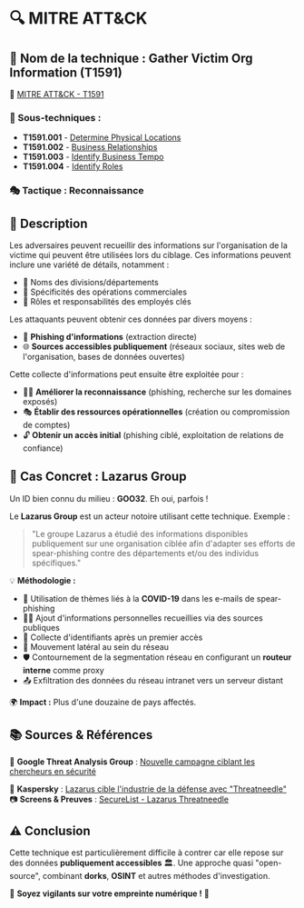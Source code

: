 # 🔍 MITRE ATT&CK

## 🎯 Nom de la technique : Gather Victim Org Information (T1591)
🔗 [MITRE ATT&CK - T1591](https://attack.mitre.org/techniques/T1591/)

### 📌 Sous-techniques :
- **T1591.001** - [Determine Physical Locations](https://attack.mitre.org/techniques/T1591/001/)
- **T1591.002** - [Business Relationships](https://attack.mitre.org/techniques/T1591/002/)
- **T1591.003** - [Identify Business Tempo](https://attack.mitre.org/techniques/T1591/003/)
- **T1591.004** - [Identify Roles](https://attack.mitre.org/techniques/T1591/004/)

### 🎭 Tactique : Reconnaissance

## 📝 Description

Les adversaires peuvent recueillir des informations sur l'organisation de la victime qui peuvent être utilisées lors du ciblage. Ces informations peuvent inclure une variété de détails, notamment :
- 📌 Noms des divisions/départements
- 📌 Spécificités des opérations commerciales
- 📌 Rôles et responsabilités des employés clés

Les attaquants peuvent obtenir ces données par divers moyens :
- 🎣 **Phishing d'informations** (extraction directe)
- 🌐 **Sources accessibles publiquement** (réseaux sociaux, sites web de l'organisation, bases de données ouvertes)

Cette collecte d'informations peut ensuite être exploitée pour :
- 🕵️‍♂️ **Améliorer la reconnaissance** (phishing, recherche sur les domaines exposés)
- 🎭 **Établir des ressources opérationnelles** (création ou compromission de comptes)
- 🔓 **Obtenir un accès initial** (phishing ciblé, exploitation de relations de confiance)

## 🚨 Cas Concret : Lazarus Group

Un ID bien connu du milieu : **GOO32**. Eh oui, parfois !

Le **Lazarus Group** est un acteur notoire utilisant cette technique. Exemple :
> "Le groupe Lazarus a étudié des informations disponibles publiquement sur une organisation ciblée afin d'adapter ses efforts de spear-phishing contre des départements et/ou des individus spécifiques."

💡 **Méthodologie :**
- 🎯 Utilisation de thèmes liés à la **COVID-19** dans les e-mails de spear-phishing
- 🕵️‍♂️ Ajout d'informations personnelles recueillies via des sources publiques
- 🔑 Collecte d'identifiants après un premier accès
- 🔄 Mouvement latéral au sein du réseau
- 🛡️ Contournement de la segmentation réseau en configurant un **routeur interne** comme proxy
- 📤 Exfiltration des données du réseau intranet vers un serveur distant

🌍 **Impact :** Plus d'une douzaine de pays affectés.

## 📚 Sources & Références

📰 **Google Threat Analysis Group** : [Nouvelle campagne ciblant les chercheurs en sécurité](https://blog.google/threat-analysis-group/new-campaign-targeting-security-researchers/)

📄 **Kaspersky** : [Lazarus cible l'industrie de la défense avec "Threatneedle"](https://ics-cert.kaspersky.com/media/Kaspersky-ICS-CERT-Lazarus-targets-defense-industry-with-Threatneedle-En.pdf)
📷 **Screens & Preuves** : [SecureList - Lazarus Threatneedle](https://securelist.com/lazarus-threatneedle/100803/)

## ⚠️ Conclusion

Cette technique est particulièrement difficile à contrer car elle repose sur des données **publiquement accessibles** 🏛️. Une approche quasi "open-source", combinant **dorks**, **OSINT** et autres méthodes d'investigation.

🔎 **Soyez vigilants sur votre empreinte numérique !** 🔐
